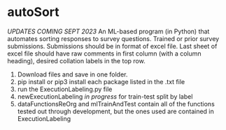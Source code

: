 # autoSort
*UPDATES COMING SEPT 2023* An ML-based program (in Python) that automates sorting responses to survey questions. Trained or prior survey submissions. Submissions should be in format of excel file. Last sheet of excel file should have raw comments in first column (with a column heading), desired collation labels in the top row. 
1. Download files and save in one folder.
2. pip install or pip3 install each package listed in the .txt file
3. run the ExecutionLabeling.py file 
4. newExecutionLabeling *in progress* for train-test split by label
5. dataFunctionsReOrg and mlTrainAndTest contain all of the functions tested out through development, but the ones used are contained in ExecutionLabeling 
